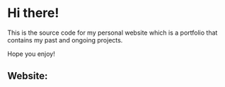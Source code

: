 # Hi there!

This is the source code for my personal website which is a portfolio that contains my past and ongoing projects.

Hope you enjoy!

## Website:
